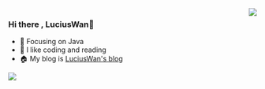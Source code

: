<img align="right" src="https://github-readme-stats.vercel.app/api?username=LuciusWan&show_icons=true&theme=ambient_gradient&count_private=true" />

### Hi there , LuciusWan👋

- :orange_book: Focusing on Java
- :sparkling_heart: I like coding and reading
- :house: My blog is [LuciusWan's blog](https://LuciusWan.github.io/)

![](https://wakatime.com/share/@91fe4fe4-daea-456d-84d3-4d6a37e773ca/cdab6b10-e855-48c6-b659-1f4d63a61dbb.svg)
